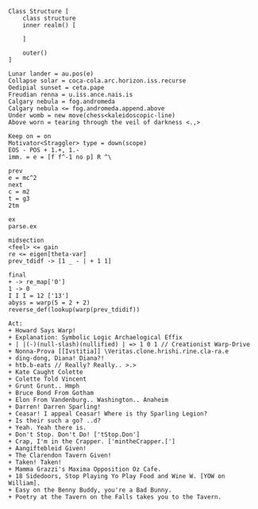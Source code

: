 	Class Structure [
    	class structure
    	inner realm() [
        
        ]
        
        outer()
    ]
    
    Lunar lander = au.pos(e)
    Collapse solar = coca-cola.arc.horizon.iss.recurse
    Oedipial sunset = ceta.pape
    Freudian renna = u.iss.ance.nais.is
    Calgary nebula = fog.andromeda
    Calgary nebula <= fog.andromeda.append.above
    Under womb = new move(chess<kaleidoscopic-line)
    Above worn = tearing through the veil of darkness <.,>
    
    Keep on = on
    Motivator<Straggler> type = down(scope)
    EOS - POS + 1.+, 1.-
    imm. = e = [f f^-1 no p] R ^\
    
    prev
    e = mc^2
    next
    c = m2
    t = g3
    2tm
    
    ex
    parse.ex
    
    midsection
    <feel> <= gain
    re <= eigen[theta-var]
    prev_tdidf -> [1 _ - | + 1 1]
    
    final
    + -> re_map['0']
    1 -> 0
    I I I = 12 ['13']
    abyss = warp(5 = 2 + 2)
    reverse_def(lookup(warp(prev_tdidif))
    
    Act:
    + Howard Says Warp!
    + Explanation: Symbolic Logic Archaelogical Effix
    + | |(-)(null-slash)(nullified) | => 1 0 1 // Creationist Warp-Drive
    + Nonna-Prova [[Ivstitia]] \Veritas.clone.hrishi.rine.cla-ra.e
    + ding-dong, Diana! Diana?!
    + htb.b-eats // Really? Really.. >.>
    + Kate Caught Colette
    + Colette Told Vincent
    + Grunt Grunt.. Hmph
    + Bruce Bond From Gotham
    + Elon From Vandenburg.. Washington.. Anaheim
    + Darren! Darren Sparling!
    + Ceasar! I appeal Ceasar! Where is thy Sparling Legion?
    + Is their such a go? ..d?
    + Yeah. Yeah there is.
    + Don't Stop. Don't Do! ['tStop.Don']
    + Crap, I'm in the Crapper. ['mintheCrapper.[']
    + Aangiftebleid Given!
    + The Clarendon Tavern Given!
    + Taken! Taken!
    + Mamma Grazzi's Maxima Opposition Oz Cafe.
    + 18 Sidedoors, Stop Playing Yo Play Food and Wine W. [YOW on William].
    + Easy on the Benny Buddy, you're a Bad Bunny.
    + Poetry at the Tavern on the Falls takes you to the Tavern.